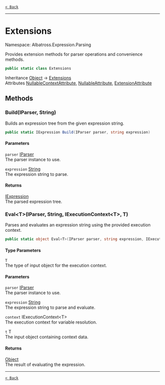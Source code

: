 [`< Back`](../../../)

---

# Extensions

Namespace: Albatross.Expression.Parsing

Provides extension methods for parser operations and convenience methods.

```csharp
public static class Extensions
```

Inheritance [Object](https://docs.microsoft.com/en-us/dotnet/api/system.object) → [Extensions](./albatross/expression/parsing/extensions)<br>
Attributes [NullableContextAttribute](https://docs.microsoft.com/en-us/dotnet/api/system.runtime.compilerservices.nullablecontextattribute), [NullableAttribute](https://docs.microsoft.com/en-us/dotnet/api/system.runtime.compilerservices.nullableattribute), [ExtensionAttribute](https://docs.microsoft.com/en-us/dotnet/api/system.runtime.compilerservices.extensionattribute)

## Methods

### **Build(IParser, String)**

Builds an expression tree from the given expression string.

```csharp
public static IExpression Build(IParser parser, string expression)
```

#### Parameters

`parser` [IParser](./albatross/expression/iparser)<br>
The parser instance to use.

`expression` [String](https://docs.microsoft.com/en-us/dotnet/api/system.string)<br>
The expression string to parse.

#### Returns

[IExpression](./albatross/expression/nodes/iexpression)<br>
The parsed expression tree.

### **Eval&lt;T&gt;(IParser, String, IExecutionContext&lt;T&gt;, T)**

Parses and evaluates an expression string using the provided execution context.

```csharp
public static object Eval<T>(IParser parser, string expression, IExecutionContext<T> context, T t)
```

#### Type Parameters

`T`<br>
The type of input object for the execution context.

#### Parameters

`parser` [IParser](./albatross/expression/iparser)<br>
The parser instance to use.

`expression` [String](https://docs.microsoft.com/en-us/dotnet/api/system.string)<br>
The expression string to parse and evaluate.

`context` IExecutionContext&lt;T&gt;<br>
The execution context for variable resolution.

`t` T<br>
The input object containing context data.

#### Returns

[Object](https://docs.microsoft.com/en-us/dotnet/api/system.object)<br>
The result of evaluating the expression.

---

[`< Back`](../../../)

